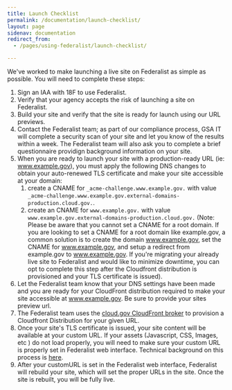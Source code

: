 ```yaml
---
title: Launch Checklist
permalink: /documentation/launch-checklist/
layout: page
sidenav: documentation
redirect_from: 
  - /pages/using-federalist/launch-checklist/

---
```


We've worked to make launching a live site on Federalist as simple as possible. You will need to complete these steps:

1. Sign an IAA with 18F to use Federalist.
1. Verify that your agency accepts the risk of launching a site on Federalist.
1. Build your site and verify that the site is ready for launch using our URL previews.
1. Contact the Federalist team; as part of our compliance process, GSA IT will complete a security scan of your site and let you know of the results within a week.  The Federalist team will also ask you to complete a brief questionnaire providign background information on your site.
1. When you are ready to launch your site with a production-ready URL (ie: www.example.gov), you must apply the following DNS changes to obtain your auto-renewed TLS certificate and make your site accessible at your domain:
	1. create a CNAME for `_acme-challenge.www.example.gov.` with value `_acme-challenge.www.example.gov.external-domains-production.cloud.gov.`.
	1. create an CNAME for `www.example.gov.` with value `www.example.gov.external-domains-production.cloud.gov.`
	(Note: Please be aware that you cannot set a CNAME for a root domain.  If you are looking to set a CNAME for a root domain like example.gov, a common solution is to create the domain www.example.gov, set the CNAME for www.example.gov, and setup a redirect from example.gov to www.example.gov. If you're migrating your already live site to Federalist and would like to minimize downtime, you can opt to complete this step after the Cloudfront distribution is provisioned and your TLS certificate is issued).
1. Let the Federalist team know that your DNS settings have been made and you are ready for your CloudFront distribution required to make your site accessible at www.example.gov.  Be sure to provide your sites preview url.
1. The Federalist team uses the [cloud.gov CloudFront broker](https://cloud.gov/docs/services/external-domain-service/) to provision a Cloudfront Distribution for your given URL.
1. Once your site's TLS certificate is issued, your site content will be available at your custom URL. If your assets (Javascript, CSS, Images, etc ) do not load properly, you will need to make sure your custom URL is properly set in Federalist web interface. Technical background on this process is [here]({{site.baseurl}}/documentation/custom-urls/).
1. After your customURL is set in the Federalist web interface, Federalist will rebuild your site, which will set the proper URLs in the site.  Once the site is rebuilt, you will be fully live.
